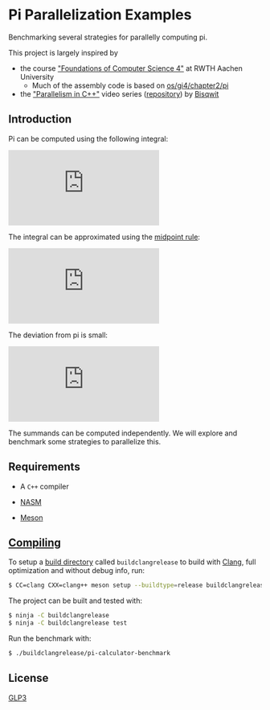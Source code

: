 # Pi Parallelization Examples

Benchmarking several strategies for parallelly computing pi.

This project is largely inspired by

  * the course ["Foundations of Computer Science 4"](https://gi4.rwth-aachen.de/) at RWTH Aachen University
    * Much of the assembly code is based on [os/gi4/chapter2/pi](https://git.rwth-aachen.de/os/gi4/tree/master/chapter2/pi)
  * the ["Parallelism in C++"](https://www.youtube.com/playlist?list=PLzLzYGEbdY5lrUYSssHfk5ahwZERojgid) video series ([repository](https://github.com/bisqwit/cpp_parallelization_examples)) by [Bisqwit](https://www.youtube.com/user/Bisqwit)

## Introduction

Pi can be computed using the following integral:

![\large \int_{0}^{1} \frac{4}{1+x^{2}} \; \mathrm{d}x = [ 4 \tan^{-1}(x) ]_{0}^{1} = \pi \approx 3.1416](https://latex.codecogs.com/svg.latex?%5Clarge%20%5Cint_%7B0%7D%5E%7B1%7D%20%5Cfrac%7B4%7D%7B1&plus;x%5E%7B2%7D%7D%20%5C%3B%20%5Cmathrm%7Bd%7Dx%20%3D%20%5B%204%20%5Ctan%5E%7B-1%7D%28x%29%20%5D_%7B0%7D%5E%7B1%7D%20%3D%20%5Cpi%20%5Capprox%203.1416)

The integral can be approximated using the [midpoint rule](https://en.wikipedia.org/wiki/Riemann_sum#Midpoint_rule):

![\large \int_{0}^{1} \frac{4}{1+x^{2}} \; \mathrm{d} x = \lim_{\|\Delta x\|\rightarrow0} \sum_{i=1}^{n}  \frac{4}{1+{x_i^*}^{2}} \,\Delta x_i \\
\approx \sum_{i=0}^{{10}^6-1}  \frac{4}{1+((i+0.5)*{10}^{-6})^{2}} \,{10}^{-6} =: S](https://latex.codecogs.com/svg.latex?%5Clarge%20%5Cint_%7B0%7D%5E%7B1%7D%20%5Cfrac%7B4%7D%7B1&plus;x%5E%7B2%7D%7D%20%5C%3B%20%5Cmathrm%7Bd%7D%20x%20%3D%20%5Clim_%7B%5C%7C%5CDelta%20x%5C%7C%5Crightarrow0%7D%20%5Csum_%7Bi%3D1%7D%5E%7Bn%7D%20%5Cfrac%7B4%7D%7B1&plus;%7Bx_i%5E*%7D%5E%7B2%7D%7D%20%5C%2C%5CDelta%20x_i%20%5C%5C%20%5Capprox%20%5Csum_%7Bi%3D0%7D%5E%7B%7B10%7D%5E6-1%7D%20%5Cfrac%7B4%7D%7B1&plus;%28%28i&plus;0.5%29*%7B10%7D%5E%7B-6%7D%29%5E%7B2%7D%7D%20%5C%2C%7B10%7D%5E%7B-6%7D%20%3D%3A%20S)

The deviation from pi is small:

![\large |\pi - S| <  8.\overline{3}*{10}^{-14}](https://latex.codecogs.com/svg.latex?%5Clarge%20%7C%5Cpi%20-%20S%7C%20%3C%208.%5Coverline%7B3%7D*%7B10%7D%5E%7B-14%7D)

The summands can be computed independently. We will explore and benchmark some strategies to parallelize this.

## Requirements

* A `C++` compiler

* [NASM](https://www.nasm.us/index.php)

* [Meson](https://mesonbuild.com/Getting-meson.html)

## [Compiling](https://mesonbuild.com/Running-Meson.html)

To setup a [build directory](http://voices.canonical.com/jussi.pakkanen/2013/04/16/why-you-should-consider-using-separate-build-directories/)
called `buildclangrelease` to build with [Clang](https://clang.llvm.org/), full optimization and without debug info, run:

```bash
$ CC=clang CXX=clang++ meson setup --buildtype=release buildclangrelease
```

The project can be built and tested with:

```bash
$ ninja -C buildclangrelease
$ ninja -C buildclangrelease test
```

Run the benchmark with:

```bash
$ ./buildclangrelease/pi-calculator-benchmark
```

## License

[GLP3](LICENSE.md)

